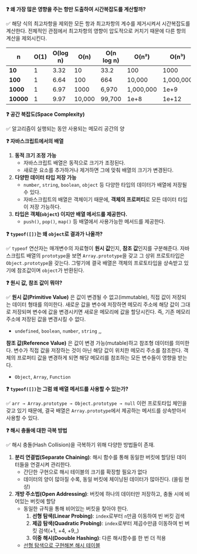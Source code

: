 **❓ 왜 가장 많은 영향을 주는 항만 도출하여 시간복잡도를 계산할까?**

✅ 해당 식의 최고차항을 제외한 모든 항과 최고차항의 계수를 제거시켜서 시간복잡도를 계산한다. 전체적인 관점에서 최고차항의 영향이 압도적으로 커치기 때문에 다른 항의 계산을 제외시킨다.

| n         | O(1) | O(log n) | O(n)   | O(n log n) | O(n²)     | O(n³)     | O(2^n)     | O(n!)       |
| --------- | ---- | -------- | ------ | ---------- | --------- | --------- | ---------- | ----------- |
| **10**    | 1    | 3.32     | 10     | 33.2       | 100       | 1000      | 1024       | 3,628,800   |
| **100**   | 1    | 6.64     | 100    | 664        | 10,000    | 1,000,000 | 1.27e+30   | 9.33e+157   |
| **1000**  | 1    | 6.97     | 1000   | 6,970      | 1,000,000 | 1e+9      | 1.07e+301  | 4.02e+2567  |
| **10000** | 1    | 9.97     | 10,000 | 99,700     | 1e+8      | 1e+12     | 1.07e+3010 | 3.32e+35659 |

**❓ 공간 복잡도(Space Complexity)**

✅ 알고리즘이 실행되는 동안 사용되는 메모리 공간의 양

**❓ 자바스크립트에서의 배열**

1. **동적 크기 조정 가능**
    - 자바스크립트 배열은 동적으로 크기가 조정된다.
    - 새로운 요소를 추가하거나 제거하면 그에 맞춰 배열의 크기가 변경된다.
2. **다양한 데이터 타입 저장 가능**
    - `number`, `string`, `boolean`, `object` 등 다양한 타입의 데이터가 배열에 저장될 수 있다.
    - 자바스크립트의 배열은 객체이기 때문에, **객체의 프로퍼티**로 모든 데이터 타입이 저장 가능하다.
3. **타입은 객체(`object`) 이지만 배열 메서드를 제공한다.**
    - `push()`, `pop()`, `map()` 등 배열에서 사용가능한 메서드를 제공한다.

**❓ `typeof([])`는 왜 `object`로 결과가 나올까?**

✅ `typeof` 연산자는 매개변수의 자료형이 **원시 값**인지, **참조 값**인지를 구분해준다. 자바스크립트 배열의 `prototype`을 보면 `Array.prototype`을 갖고 그 상위 프로토타입은 `Object.prototype`을 갖는다. 그렇기에 결국 배열은 객체의 프로토타입을 상속받고 있기에 참조값이며 `object`가 반환된다.

**❓ 원시 값, 참조 값이 뭐야?**

✅ **원시 값(Primitive Value)** 은 값이 변경될 수 없고(immutable), 직접 값이 저장되는 데이터 형태를 의미한다. 새로운 값을 변수에 저장하면 메모리 주소에 해당 값이 그대로 저장되며 변수에 값을 변경시키면 새로운 메모리에 값을 할당시킨다. 즉, 기존 메모리 주소에 저장된 값을 변경시킬 수 없다.

-   `undefined`, `boolean`, `number`, `string` ,,

**참조 값(Reference Value)** 은 값이 변경 가능(mutable)하고 참조형 데이터를 의미한다. 변수가 직접 값을 저장하는 것이 아닌 해당 값이 위치한 메모리 주소를 참조한다. 객체의 프로퍼티 값을 변경하게 되면 해당 메모리를 참조하는 모든 변수들이 영향을 받는다.

-   `Object`, `Array`, `Function`

**❓ `typeof([])`는 그럼 왜 배열 메서드를 사용할 수 있는가?**

✅ `arr → Array.prototype → Object.prototype → null` 이런 프로토타입 체인을 갖고 있기 때문에, 결국 배열은 `Array.prototype`에서 제공하는 메서드를 상속받아서 사용할 수 있다.

**❓ 해시 충돌에 대한 극복 방법**

✅ 해시 충돌(Hash Collision)을 극복하기 위해 다양한 방법들이 존재.

1. **분리 연결법(Separate Chaining)**: 해시 함수를 통해 동일한 버킷에 할당된 데이터들을 연결시켜 관리한다.
    - 간단한 구현으로 해시 테이블의 크기를 확장할 필요가 없다
    - 데이터의 양이 많아질 수록, 동일 버킷에 체이닝된 데이터가 많아진다. (쏠림 현상)
2. **개방 주소법(Open Addressing)**: 버킷에 하나의 데이터만 저장하고, 충돌 시에 비어있는 버킷에 할당
    - 동일한 규칙을 통해 비어있는 버킷을 찾아야 한다.
        1. **선형 탐색(Linear Probing)**: `index`로부터 `n`만큼 이동하여 빈 버킷 검색
        2. **제곱 탐색(Quadratic Probing)**: `index`로부터 제곱수만큼 이동하여 빈 버킷 검색(+1, +4, +9,,)
        3. **이중 해시(Doouble Hashing)**: 다른 해시함수를 한 번 더 적용
    - [선형 탐색으로 구현해본 해시 테이블](https://github.com/HoonDongKang/Archive/blob/main/lectures/%EA%B7%B8%EB%A6%BC%EC%9C%BC%EB%A1%9C_%EC%89%BD%EA%B2%8C_%EB%B0%B0%EC%9A%B0%EB%8A%94_%EC%9E%90%EB%A3%8C%EA%B5%AC%EC%A1%B0%EC%99%80_%EC%95%8C%EA%B3%A0%EB%A6%AC%EC%A6%98/src/hashTable.mjs)
